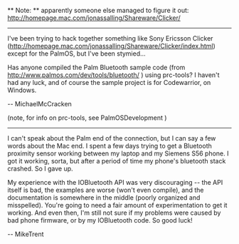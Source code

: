 ** Note: ** apparently someone else managed to figure it out: http://homepage.mac.com/jonassalling/Shareware/Clicker/


----

I've been trying to hack together something like Sony Ericsson Clicker (http://homepage.mac.com/jonassalling/Shareware/Clicker/index.html) except for the PalmOS, but I've been stymied...

Has anyone compiled the Palm Bluetooth sample code (from http://www.palmos.com/dev/tools/bluetooth/ ) using prc-tools? I haven't had any luck, and of course the sample project is for Codewarrior, on Windows.

-- MichaelMcCracken

(note, for info on prc-tools, see PalmOSDevelopment )

----

I can't speak about the Palm end of the connection, but I can say a few words about the Mac end. I spent a few days trying to get a Bluetooth proximity sensor working between my laptop and my Siemens S56 phone. I got it working, sorta, but after a period of time my phone's bluetooth stack crashed. So I gave up. 

My experience with the IOBluetooth API was very discouraging -- the API itself is bad, the examples are worse (won't even compile), and the documentation is somewhere in the middle (poorly organized and misspelled). You're going to need a fair amount of experimentation to get it working. And even then, I'm still not sure if my problems were caused by bad phone firmware, or by my IOBluetooth code. So good luck!

-- MikeTrent

